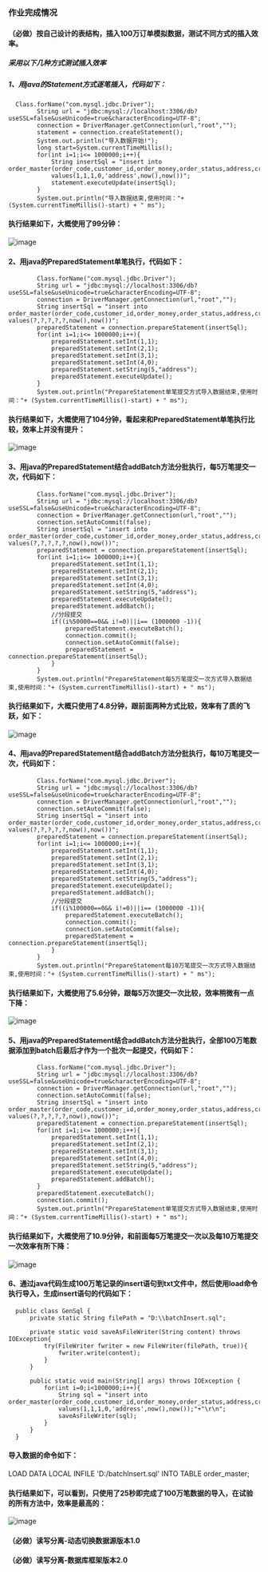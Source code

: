 ### 作业完成情况
#### （必做）按自己设计的表结构，插入100万订单模拟数据，测试不同方式的插入效率。
##### 采用以下几种方式测试插入效率
##### 1、用java的Statement方式逐笔插入，代码如下：
      Class.forName("com.mysql.jdbc.Driver");
            String url = "jdbc:mysql://localhost:3306/db?useSSL=false&useUnicode=true&characterEncoding=UTF-8";
            connection = DriverManager.getConnection(url,"root","");
            statement = connection.createStatement();
            System.out.println("导入数据开始!");
            long start=System.currentTimeMillis();
            for(int i=1;i<= 1000000;i++){
                String insertSql = "insert into order_master(order_code,customer_id,order_money,order_status,address,create_time,update_time)  
                values(1,1,1,0,'address',now(),now())";
                statement.executeUpdate(insertSql);
            }
            System.out.println("导入数据结束,使用时间："+ (System.currentTimeMillis()-start) + " ms");
            
#### 执行结果如下，大概使用了99分钟：
![image](https://github.com/wenhui5628/JAVA-000/blob/main/Week_07/img/%E4%BD%BF%E7%94%A8java-statement%E5%AF%BC%E5%85%A5%E4%B8%80%E7%99%BE%E4%B8%87%E6%95%B0%E6%8D%AE.PNG)

#### 2、用java的PreparedStatement单笔执行，代码如下：
            Class.forName("com.mysql.jdbc.Driver");
            String url = "jdbc:mysql://localhost:3306/db?useSSL=false&useUnicode=true&characterEncoding=UTF-8";
            connection = DriverManager.getConnection(url,"root","");
            String insertSql = "insert into order_master(order_code,customer_id,order_money,order_status,address,create_time,update_time) values(?,?,?,?,?,now(),now())";
            preparedStatement = connection.prepareStatement(insertSql);
            for(int i=1;i<= 1000000;i++){
                preparedStatement.setInt(1,1);
                preparedStatement.setInt(2,1);
                preparedStatement.setInt(3,1);
                preparedStatement.setInt(4,0);
                preparedStatement.setString(5,"address");
                preparedStatement.executeUpdate();
            }
            System.out.println("PrepareStatement单笔提交方式导入数据结束,使用时间："+ (System.currentTimeMillis()-start) + " ms");
            
 #### 执行结果如下，大概使用了104分钟，看起来和PreparedStatement单笔执行比较，效率上并没有提升：
 ![image](https://github.com/wenhui5628/JAVA-000/blob/main/Week_07/img/java-prepareStatement%E5%AF%BC%E5%85%A5%E4%B8%80%E7%99%BE%E4%B8%87%E6%95%B0%E6%8D%AE(%E4%B8%8D%E5%88%86%E6%89%B9).PNG)
 
 #### 3、用java的PreparedStatement结合addBatch方法分批执行，每5万笔提交一次，代码如下：
            Class.forName("com.mysql.jdbc.Driver");
            String url = "jdbc:mysql://localhost:3306/db?useSSL=false&useUnicode=true&characterEncoding=UTF-8";
            connection = DriverManager.getConnection(url,"root","");
            connection.setAutoCommit(false);
            String insertSql = "insert into order_master(order_code,customer_id,order_money,order_status,address,create_time,update_time) values(?,?,?,?,?,now(),now())";
            preparedStatement = connection.prepareStatement(insertSql);
            for(int i=1;i<= 1000000;i++){
                preparedStatement.setInt(1,1);
                preparedStatement.setInt(2,1);
                preparedStatement.setInt(3,1);
                preparedStatement.setInt(4,0);
                preparedStatement.setString(5,"address");
                preparedStatement.executeUpdate();
                preparedStatement.addBatch();
                //分段提交
                if((i%50000==0&& i!=0)||i== (1000000 -1)){
                    preparedStatement.executeBatch();
                    connection.commit();
                    connection.setAutoCommit(false);
                    preparedStatement = connection.prepareStatement(insertSql);
                }
            }
            System.out.println("PrepareStatement每5万笔提交一次方式导入数据结束,使用时间："+ (System.currentTimeMillis()-start) + " ms");
            
#### 执行结果如下，大概只使用了4.8分钟，跟前面两种方式比较，效率有了质的飞跃，如下：
![image](https://github.com/wenhui5628/JAVA-000/blob/main/Week_07/img/%E4%BD%BF%E7%94%A8PrepareStatement%E5%8A%A0%E5%88%86%E6%89%B9(50000%E7%AC%94)%E6%8F%90%E4%BA%A4%E4%B8%80%E6%AC%A1.PNG)

#### 4、用java的PreparedStatement结合addBatch方法分批执行，每10万笔提交一次，代码如下：
            Class.forName("com.mysql.jdbc.Driver");
            String url = "jdbc:mysql://localhost:3306/db?useSSL=false&useUnicode=true&characterEncoding=UTF-8";
            connection = DriverManager.getConnection(url,"root","");
            connection.setAutoCommit(false);
            String insertSql = "insert into order_master(order_code,customer_id,order_money,order_status,address,create_time,update_time) values(?,?,?,?,?,now(),now())";
            preparedStatement = connection.prepareStatement(insertSql);
            for(int i=1;i<= 1000000;i++){
                preparedStatement.setInt(1,1);
                preparedStatement.setInt(2,1);
                preparedStatement.setInt(3,1);
                preparedStatement.setInt(4,0);
                preparedStatement.setString(5,"address");
                preparedStatement.executeUpdate();
                preparedStatement.addBatch();
                //分段提交
                if((i%100000==0&& i!=0)||i== (1000000 -1)){
                    preparedStatement.executeBatch();
                    connection.commit();
                    connection.setAutoCommit(false);
                    preparedStatement = connection.prepareStatement(insertSql);
                }
            }
            System.out.println("PrepareStatement每10万笔提交一次方式导入数据结束,使用时间："+ (System.currentTimeMillis()-start) + " ms");
            
#### 执行结果如下，大概使用了5.6分钟，跟每5万次提交一次比较，效率稍微有一点下降：
![image](https://github.com/wenhui5628/JAVA-000/blob/main/Week_07/img/java-prepareStatement%E5%AF%BC%E5%85%A5%E4%B8%80%E7%99%BE%E4%B8%87%E6%95%B0%E6%8D%AE(%E5%8D%81%E4%B8%87%E4%B8%80%E4%B8%AA%E6%89%B9%E6%AC%A1).PNG)

#### 5、用java的PreparedStatement结合addBatch方法分批执行，全部100万笔数据添加到batch后最后才作为一个批次一起提交，代码如下：
            Class.forName("com.mysql.jdbc.Driver");
            String url = "jdbc:mysql://localhost:3306/db?useSSL=false&useUnicode=true&characterEncoding=UTF-8";
            connection = DriverManager.getConnection(url,"root","");
            connection.setAutoCommit(false);
            String insertSql = "insert into order_master(order_code,customer_id,order_money,order_status,address,create_time,update_time) values(?,?,?,?,?,now(),now())";
            preparedStatement = connection.prepareStatement(insertSql);
            for(int i=1;i<= 1000000;i++){
                preparedStatement.setInt(1,1);
                preparedStatement.setInt(2,1);
                preparedStatement.setInt(3,1);
                preparedStatement.setInt(4,0);
                preparedStatement.setString(5,"address");
                preparedStatement.executeUpdate();
                preparedStatement.addBatch();
            }
            preparedStatement.executeBatch();
            connection.commit();
            System.out.println("PrepareStatement单笔提交方式导入数据结束,使用时间："+ (System.currentTimeMillis()-start) + " ms");
#### 执行结果如下，大概使用了10.9分钟，和前面每5万笔提交一次以及每10万笔提交一次效率有所下降：
![image](https://github.com/wenhui5628/JAVA-000/blob/main/Week_07/img/java-prepareStatement%E5%AF%BC%E5%85%A5%E4%B8%80%E7%99%BE%E4%B8%87%E6%95%B0%E6%8D%AE(%E6%89%80%E6%9C%89%E6%95%B0%E6%8D%AE%E4%BD%9C%E4%B8%BA%E4%B8%80%E4%B8%AA%E6%89%B9%E6%AC%A1%E6%8F%90%E4%BA%A4).PNG)

#### 6、通过java代码生成100万笔记录的insert语句到txt文件中，然后使用load命令执行导入，生成insert语句的代码如下：
      public class GenSql {
          private static String filePath = "D:\\batchInsert.sql";

          private static void saveAsFileWriter(String content) throws IOException{
              try(FileWriter fwriter = new FileWriter(filePath, true)){
                  fwriter.write(content);
              }
          }

          public static void main(String[] args) throws IOException {
              for(int i=0;i<1000000;i++){
                  String sql = "insert into order_master(order_code,customer_id,order_money,order_status,address,create_time,update_time) 
                  values(1,1,1,0,'address',now(),now());"+"\r\n";
                  saveAsFileWriter(sql);
              }
          }
      }
      
#### 导入数据的命令如下：
LOAD DATA LOCAL INFILE 'D:/batchInsert.sql' INTO TABLE order_master;

#### 执行结果如下，可以看到，只使用了25秒即完成了100万笔数据的导入，在试验的所有方法中，效率是最高的：
![image](https://github.com/wenhui5628/JAVA-000/blob/main/Week_07/img/load%E5%91%BD%E4%BB%A4%E5%AF%BC%E5%85%A5%E4%B8%80%E7%99%BE%E4%B8%87%E7%AC%94%E6%95%B0%E6%8D%AE.PNG)

#### （必做）读写分离-动态切换数据源版本1.0
#### （必做）读写分离-数据库框架版本2.0
